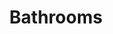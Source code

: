 ---
layout: page
title: Bathrooms
#background_style: bg-info
# background_image: url('assets/img/backgrounds/bedroom.jpg')
# Add a link to the the top menu
menus:
  header:
    title: Links
    weight: 2

sections:
  - type: call-to-action.html
    section_id: bathroom-intro
    background_style: bg-primary
    title: En-Suite Bathrooms
    text: >+
      Lorem ipsum dolor sit amet, consectetur adipiscing elit, sed do eiusmod tempor incididunt ut labore et dolore magna aliqua. Ut enim ad minim veniam, quis nostrud exercitation ullamco laboris nisi ut aliquip ex ea commodo consequat. Duis aute irure dolor in reprehenderit in voluptate velit esse cillum dolore eu fugiat nulla pariatur. Excepteur sint occaecat cupidatat non proident, sunt in culpa qui officia deserunt mollit anim id est laborum.

  - type: area-photos.html
    # this section has always ID 'photos'
    section_id: photos
    features:
      - title: Feature 1
        text: This is a very short Feature description.
        icon: fv_in_19.jpg
        url: '#'
        room: bathroom
      - title: Feature 2
        text: This is a very short Feature description.
        icon: fv_in_72.jpg
        url: '#'
        room: bathroom
      - title: Feature 3
        text: This is a very short Feature description.
        icon: fv_in_90.jpg
        room: bathroom

---